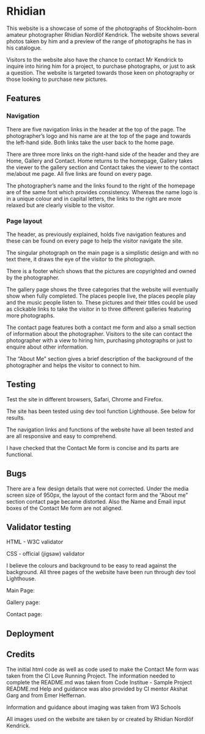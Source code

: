 # Rhidian

This website is a showcase of some of the photographs of Stockholm-born amateur photographer Rhidian Nordlöf Kendrick. The website shows several photos taken by him and a preview of the range of photographs he has in his catalogue.

Visitors to the website also have the chance to contact Mr Kendrick to inquire into hiring him for a project, to purchase photographs, or just to ask a question. The website is targeted towards those keen on photography or those looking to purchase new pictures.




## Features
### Navigation

There are five navigation links in the header at the top of the page. The photographer’s logo and his name are at the top of the page and towards the left-hand side. Both links take the user back to the home page.

There are three more links on the right-hand side of the header and they are Home, Gallery and Contact. Home returns to the homepage, Gallery takes the viewer to the gallery section and Contact takes the viewer to the contact me/about me page. All five links are found on every page.

The photographer’s name and the links found to the right of the homepage are of the same font which provides consistency. Whereas the name logo is in a unique colour and in capital letters, the links to the right are more relaxed but are clearly visible to the visitor.

### Page layout

The header, as previously explained, holds five navigation features and these can be found on every page to help the visitor navigate the site.

The singular photograph on the main page is a simplistic design and with no text there, it draws the eye of the visitor to the photograph.

There is a footer which shows that the pictures are copyrighted and owned by the photographer.



The gallery page shows the three categories that the website will eventually show when fully completed. The  places people live, the places people play and the music people listen to. These pictures and their titles could be used as clickable links to take the visitor in to three different galleries featuring more photographs.




The contact page features both a contact me form and also a small section of information about the photographer. Visitors to the site can contact the photographer with a view to hiring him, purchasing photographs or just to enquire about other information.


The “About Me” section gives a brief description of the background of the photographer and helps the visitor to connect to him.





## Testing

Test the site in different browsers, Safari, Chrome and Firefox.

The site has been tested using dev tool function Lighthouse. See below for results.

The navigation links and functions of the website have all been tested and are all responsive and easy to comprehend.

I have checked that the Contact Me form is concise and its parts are functional.


## Bugs

There are a few design details that were not corrected. Under the media screen size of 950px, the layout of the contact form and the “About me” section contact page became distorted. Also the Name and Email input boxes of the Contact Me form are not aligned.




## Validator testing

HTML - W3C validator

CSS - official (jigsaw) validator

I believe the colours and background to be easy to read against the background. All three pages of the website have been run through dev tool Lighthouse.

Main Page:

Gallery page:


Contact page:



## Deployment



## Credits

The initial html code as well as code used to make the Contact Me form was taken from the Cl Love Running Project.
The information needed to complete the README.md was taken from Code Institue - Sample Project README.md
Help and guidance was also provided by CI mentor Akshat Garg and from Emer Heffernan.

Information and guidance about imaging was taken from W3 Schools

All images used on the website are taken by or created by Rhidian Nordlöf Kendrick.
